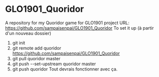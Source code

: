 # GLO1901_Quoridor
A repository for my Quoridor game for GLO1901 project
URL: https://github.com/sampaisenpai/GLO1901_Quoridor
To set it up
(à partir d'un nouveau dossier)
1. git init
2. git remote add quoridor https://github.com/sampaisenpai/GLO1901_Quoridor
3. git pull quoridor master
4. git push --set-upstream quoridor master
5. git push quoridor
Tout devrais fonctionner avec ça.
